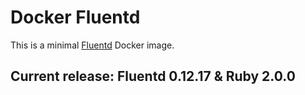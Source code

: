 # Docker Fluentd

This is a minimal [Fluentd](http://www.fluentd.org/) Docker image.

## Current release: Fluentd 0.12.17 & Ruby 2.0.0
